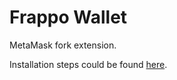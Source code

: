 # Frappo Wallet

MetaMask fork extension.

Installation steps could be found [here](https://github.com/MetaMask/metamask-extension).
